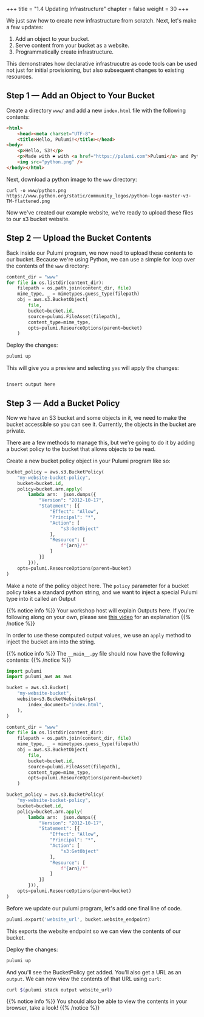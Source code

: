 +++
title = "1.4 Updating Infrastructure"
chapter = false
weight = 30
+++

We just saw how to create new infrastructure from scratch. Next, let's make a few updates:

1. Add an object to your bucket.
2. Serve content from your bucket as a website.
3. Programmatically create infrastructure.

This demonstrates how declarative infrastrucutre as code tools can be used not just for initial provisioning, but also subsequent changes to existing resources.

## Step 1 &mdash; Add an Object to Your Bucket

Create a directory `www/` and add a new `index.html` file with the following contents:

```html
<html>
    <head><meta charset="UTF-8">
    <title>Hello, Pulumi!</title></head>
<body>
    <p>Hello, S3!</p>
    <p>Made with ❤️ with <a href="https://pulumi.com">Pulumi</a> and Python</p>
    <img src="python.png" />
</body></html>
```

Next, download a python image to the `www` directory:

```
curl -o www/python.png https://www.python.org/static/community_logos/python-logo-master-v3-TM-flattened.png
```

Now we've created our example website, we're ready to upload these files to our s3 bucket website.

## Step 2 &mdash; Upload the Bucket Contents

Back inside our Pulumi program, we now need to upload these contents to our bucket. Because we're using Python, we can use a simple for loop over the contents of the `www` directory:

```python
content_dir = "www"
for file in os.listdir(content_dir):
    filepath = os.path.join(content_dir, file)
    mime_type, _ = mimetypes.guess_type(filepath)
    obj = aws.s3.BucketObject(
        file,
        bucket=bucket.id,
        source=pulumi.FileAsset(filepath),
        content_type=mime_type,
        opts=pulumi.ResourceOptions(parent=bucket)
    )
```

Deploy the changes:

```bash
pulumi up
```

This will give you a preview and selecting `yes` will apply the changes:

```

insert output here

```

## Step 3 &mdash; Add a Bucket Policy

Now we have an S3 bucket and some objects in it, we need to make the bucket accessible so you can see it. Currently, the objects in the bucket are private.

There are a few methods to manage this, but we're going to do it by adding a bucket policy to the bucket that allows objects to be read.

Create a new bucket policy object in your Pulumi program like so:

```python
bucket_policy = aws.s3.BucketPolicy(
    "my-website-bucket-policy",
    bucket=bucket.id,
    policy=bucket.arn.apply(
        lambda arn:  json.dumps({
            "Version": "2012-10-17",
            "Statement": [{
                "Effect": "Allow",
                "Principal": "*",
                "Action": [
                    "s3:GetObject"
                ],
                "Resource": [
                    f"{arn}/*"
                ]
            }]
        })),
    opts=pulumi.ResourceOptions(parent=bucket)
)
```

Make a note of the policy object here. The `policy` parameter for a bucket policy takes a standard python string, and we want to inject a special Pulumi type into it called an Output

{{% notice info %}}
Your workshop host will explain Outputs here. If you're following along on your own, please see [this video](https://www.youtube.com/watch?v=lybOxul2otM) for an explanation
{{% /notice %}}

In order to use these computed output values, we use an `apply` method to inject the bucket arn into the string.

{{% notice info %}}
The `__main__.py` file should now have the following contents:
{{% /notice %}}
```python
import pulumi
import pulumi_aws as aws

bucket = aws.s3.Bucket(
    "my-website-bucket",
    website=s3.BucketWebsiteArgs(
        index_document="index.html",
    ),
)

content_dir = "www"
for file in os.listdir(content_dir):
    filepath = os.path.join(content_dir, file)
    mime_type, _ = mimetypes.guess_type(filepath)
    obj = aws.s3.BucketObject(
        file,
        bucket=bucket.id,
        source=pulumi.FileAsset(filepath),
        content_type=mime_type,
        opts=pulumi.ResourceOptions(parent=bucket)
    )

bucket_policy = aws.s3.BucketPolicy(
    "my-website-bucket-policy",
    bucket=bucket.id,
    policy=bucket.arn.apply(
        lambda arn:  json.dumps({
            "Version": "2012-10-17",
            "Statement": [{
                "Effect": "Allow",
                "Principal": "*",
                "Action": [
                    "s3:GetObject"
                ],
                "Resource": [
                    f"{arn}/*"
                ]
            }]
        })),
    opts=pulumi.ResourceOptions(parent=bucket)
)
```

Before we update our pulumi program, let's add one final line of code.

```python
pulumi.export('website_url', bucket.website_endpoint)
```

This exports the website endpoint so we can view the contents of our bucket.

Deploy the changes:

```bash
pulumi up
```

And you'll see the BucketPolicy get added. You'll also get a URL as an `output`. We can now view the contents of that URL using `curl`:

```bash
curl $(pulumi stack output website_url)
```

{{% notice info %}}
You should also be able to view the contents in your browser, take a look!
{{% /notice %}}

